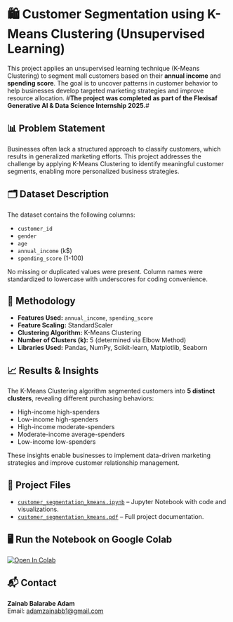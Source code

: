 # 🛍️ Customer Segmentation using K-Means Clustering (Unsupervised Learning)

This project applies an unsupervised learning technique (K-Means Clustering) to segment mall customers based on their **annual income** and **spending score**. The goal is to uncover patterns in customer behavior to help businesses develop targeted marketing strategies and improve resource allocation.
#**The project was completed as part of the Flexisaf Generative AI & Data Science Internship 2025.**#

## 📊 Problem Statement
Businesses often lack a structured approach to classify customers, which results in generalized marketing efforts. This project addresses the challenge by applying K-Means Clustering to identify meaningful customer segments, enabling more personalized business strategies.

## 🗂️ Dataset Description
The dataset contains the following columns:
- `customer_id`
- `gender`
- `age`
- `annual_income` (k$)
- `spending_score` (1-100)

No missing or duplicated values were present. Column names were standardized to lowercase with underscores for coding convenience.

## 🚀 Methodology
- **Features Used:** `annual_income`, `spending_score`
- **Feature Scaling:** StandardScaler
- **Clustering Algorithm:** K-Means Clustering
- **Number of Clusters (k):** 5 (determined via Elbow Method)
- **Libraries Used:** Pandas, NumPy, Scikit-learn, Matplotlib, Seaborn

## 📈 Results & Insights
The K-Means Clustering algorithm segmented customers into **5 distinct clusters**, revealing different purchasing behaviors:
- High-income high-spenders
- Low-income high-spenders
- High-income moderate-spenders
- Moderate-income average-spenders
- Low-income low-spenders

These insights enable businesses to implement data-driven marketing strategies and improve customer relationship management.

## 📑 Project Files
- [`customer_segmentation_kmeans.ipynb`](./customer_segmentation_kmeans.ipynb) – Jupyter Notebook with code and visualizations.
- [`customer_segmentation_kmeans.pdf`](./customer_segmentation_kmeans.pdf) – Full project documentation.

## 🖥️ Run the Notebook on Google Colab
[![Open In Colab](https://colab.research.google.com/assets/colab-badge.svg)](https://colab.research.google.com/github/yourusername/customer-segmentation-kmeans/blob/main/customer_segmentation_kmeans.ipynb)

## 📬 Contact
**Zainab Balarabe Adam**  
Email: adamzainabb1@gmail.com

